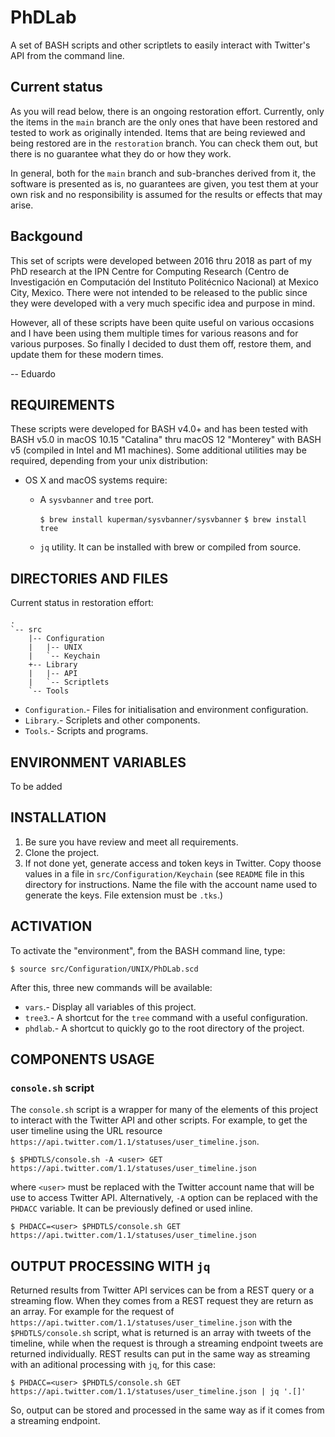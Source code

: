 # PhDLab
A set of BASH scripts and other scriptlets to easily interact with Twitter's API from the command line.

## Current status

As you will read below, there is an ongoing restoration effort. Currently, only the items in the `main` branch are the only ones that have been restored and tested to work as originally intended. Items that are being reviewed and being restored are in the `restoration` branch. You can check them out, but there is no guarantee what they do or how they work.

In general, both for the `main` branch and sub-branches derived from it, the software is presented as is, no guarantees are given, you test them at your own risk and no responsibility is assumed for the results or effects that may arise.

## Backgound

This set of scripts were developed between 2016 thru 2018 as part of my PhD research at the IPN Centre for Computing Research (Centro de Investigación en Computación del Instituto Politécnico Nacional) at Mexico City, Mexico. There were not intended to be released to the public since they were developed with a very much specific idea and purpose in mind.

However, all of these scripts have been quite useful on various occasions and I have been using them multiple times for various reasons and for various purposes. So finally I decided to dust them off, restore them, and update them for these modern times.


-- Eduardo

## REQUIREMENTS

These scripts were developed for BASH v4.0+ and has been tested with BASH v5.0 in macOS 10.15 "Catalina" thru macOS 12 "Monterey" with BASH v5 (compiled in Intel and M1 machines). Some additional utilities may be required, depending from your unix distribution:

- OS X and macOS systems require:

  + A `sysvbanner` and `tree` port.

    `$ brew install kuperman/sysvbanner/sysvbanner`
    `$ brew install tree`

  + `jq` utility. It can be installed with brew or compiled from source.

## DIRECTORIES AND FILES

Current status in restoration effort:

    .
    `-- src
        |-- Configuration
        |   |-- UNIX
        |   `-- Keychain
        +-- Library
        |   |-- API
        |   `-- Scriptlets
        `-- Tools

+ `Configuration`.- Files for initialisation and environment configuration.
+ `Library`.- Scriplets and other components.
+ `Tools`.- Scripts and programs.




## ENVIRONMENT VARIABLES

To be added

## INSTALLATION

1. Be sure you have review and meet all requirements.
2. Clone the project.
3. If not done yet, generate access and token keys in Twitter. Copy thoose values in a file in `src/Configuration/Keychain` (see `README` file in this directory for instructions. Name the file with the account name used to generate the keys. File extension must be `.tks`.)

## ACTIVATION

To activate the "environment", from the BASH command line, type:

`$ source src/Configuration/UNIX/PhDLab.scd`

After this, three new commands will be available:

+ `vars`.- Display all variables of this project.
+ `tree3`.- A shortcut for the `tree` command with a useful configuration.
+ `phdlab`.- A shortcut to quickly go to the root directory of the project.

## COMPONENTS USAGE

### `console.sh` script

The `console.sh` script is a wrapper for many of the elements of this project to interact with the Twitter API and other scripts. For example, to get the user timeline using the URL resource `https://api.twitter.com/1.1/statuses/user_timeline.json`.

`$ $PHDTLS/console.sh -A <user> GET https://api.twitter.com/1.1/statuses/user_timeline.json`

where `<user>` must be replaced with the Twitter account name that will be use to access Twitter API. Alternatively, `-A` option can be replaced with the `PHDACC` variable. It can be previously defined or used inline.

`$ PHDACC=<user> $PHDTLS/console.sh GET https://api.twitter.com/1.1/statuses/user_timeline.json`

## OUTPUT PROCESSING WITH `jq`

Returned results from Twitter API services can be from a REST query or a streaming flow. When they comes from a REST request they are return as an array. For example for the request of `https://api.twitter.com/1.1/statuses/user_timeline.json` with the `$PHDTLS/console.sh` script, what is returned is an array with tweets of the timeline, while when the request is through a streaming endpoint tweets are returned individually. REST results can put in the same way as streaming with an aditional processing with `jq`, for this case:

`$ PHDACC=<user> $PHDTLS/console.sh GET https://api.twitter.com/1.1/statuses/user_timeline.json | jq '.[]'` 

So, output can be stored and processed in the same way as if it comes from a streaming endpoint.
